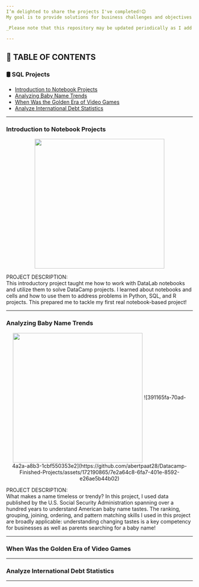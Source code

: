 ```yaml
---
I’m delighted to share the projects I've completed!😊  
My goal is to provide solutions for business challenges and objectives while enhancing my SQL querying skills.

_Please note that this repository may be updated periodically as I add new completed projects._

---
```

## 📑 TABLE OF CONTENTS
### 🛢️ SQL Projects
- [Introduction to Notebook Projects](https://github.com/abertpaat28/Datacamp-Finished-Projects/tree/main/00%20-%20Introduction%20to%20Notebook%20Projects)
- [Analyzing Baby Name Trends](https://github.com/abertpaat28/Datacamp-Finished-Projects/tree/main/01%20-%20Analyzing%20Baby%20Name%20Trends)
- [When Was the Golden Era of Video Games](https://github.com/abertpaat28/Datacamp-Finished-Projects/tree/main/02%20-%20When%20Was%20the%20Golden%20Era%20of%20Video%20Games)
- [Analyze International Debt Statistics](https://github.com/abertpaat28/Datacamp-Finished-Projects/tree/main/03%20-%20Analyze%20International%20Debt%20Statistics)


---
### Introduction to Notebook Projects
<p align="center">
<img src="https://8weeksqlchallenge.com/images/case-study-designs/1.png" align="center" width="350" height="350" >

PROJECT DESCRIPTION:  
This introductory project taught me how to work with DataLab notebooks and utilize them to solve DataCamp projects. I learned about notebooks and cells and how to use them to address problems in Python, SQL, and R projects. This prepared me to tackle my first real notebook-based project!

---
### Analyzing Baby Name Trends
<p align="center">
<img src="https://8weeksqlchallenge.com/images/case-study-designs/1.png" align="center" width="350" height="350" >
![391165fa-70ad-4a2a-a8b3-1cbf550353e2](https://github.com/abertpaat28/Datacamp-Finished-Projects/assets/172190865/7e2a64c8-6fa7-401e-8592-e26ae5b44b02)


PROJECT DESCRIPTION:  
What makes a name timeless or trendy? In this project, I used data published by the U.S. Social Security Administration spanning over a hundred years to understand American baby name tastes.
The ranking, grouping, joining, ordering, and pattern matching skills I used in this project are broadly applicable: understanding changing tastes is a key competency for businesses as well as parents searching for a baby name!


---
### When Was the Golden Era of Video Games

---
### Analyze International Debt Statistics

---
